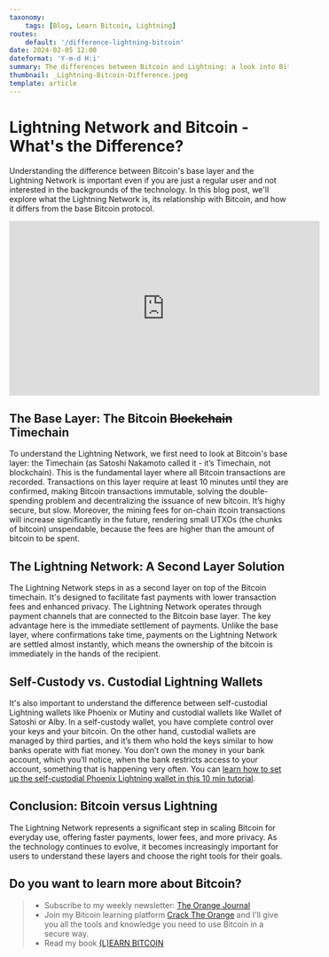 ```yaml
---
taxonomy:
    tags: [Blog, Learn Bitcoin, Lightning]
routes:
    default: '/difference-lightning-bitcoin'
date: 2024-02-05 12:00
dateformat: 'Y-m-d H:i'
summary: The differences between Bitcoin and Lightning: a look into Bitcoin on-chain transactions and how they are different from Lightning payments.
thumbnail: _Lightning-Bitcoin-Difference.jpeg
template: article 
---
```


# Lightning Network and Bitcoin - What's the Difference?

Understanding the difference between Bitcoin's base layer and the Lightning Network is important even if you are just a regular user and not interested in the backgrounds of the technology. In this blog post, we'll explore what the Lightning Network is, its relationship with Bitcoin, and how it differs from the base Bitcoin protocol.

<iframe width="560" height="315" src="https://www.youtube.com/embed/FxGtlKWsIkg?si=J8mVZjCrCRLpSkKG" title="YouTube video player" frameborder="0" allow="accelerometer; autoplay; clipboard-write; encrypted-media; gyroscope; picture-in-picture; web-share" allowfullscreen></iframe>


## The Base Layer: The Bitcoin ~~Blockchain~~ Timechain

To understand the Lightning Network, we first need to look at Bitcoin's base layer: the Timechain (as Satoshi Nakamoto called it - it’s Timechain, not blockchain). This is the fundamental layer where all Bitcoin transactions are recorded. Transactions on this layer require at least 10 minutes until they are confirmed, making Bitcoin transactions immutable, solving the double-spending problem and decentralizing the issuance of new bitcoin. It’s highy secure, but slow. Moreover, the mining fees for on-chain itcoin transactions will increase significantly in the future, rendering small UTXOs (the chunks of bitcoin) unspendable, because the fees are higher than the amount of bitcoin to be spent.

## The Lightning Network: A Second Layer Solution

The Lightning Network steps in as a second layer on top of the Bitcoin timechain. It's designed to facilitate fast payments with lower transaction fees and enhanced privacy. The Lightning Network operates through payment channels that are connected to the Bitcoin base layer. The key advantage here is the immediate settlement of payments. Unlike the base layer, where confirmations take time, payments on the Lightning Network are settled almost instantly, which means the ownership of the bitcoin is immediately in the hands of the recipient.

## Self-Custody vs. Custodial Lightning Wallets 

It's also important to understand the difference between self-custodial Lightning wallets like Phoenix or Mutiny and custodial wallets like Wallet of Satoshi or Alby. In a self-custody wallet, you have complete control over your keys and your bitcoin. On the other hand, custodial wallets are managed by third parties, and it’s them who hold the keys similar to how banks operate with fiat money. You don’t own the money in your bank account, which you’ll notice, when the bank restricts access to your account, something that is happening very often. You can [learn how to set up the self-custodial Phoenix Lightning wallet in this 10 min tutorial](https://anitaposch.com/lightning-self-custody-phoenix). 

## Conclusion: Bitcoin versus Lightning

The Lightning Network represents a significant step in scaling Bitcoin for everyday use, offering faster payments, lower fees, and more privacy. As the technology continues to evolve, it becomes increasingly important for users to understand these layers and choose the right tools for their goals.

## Do you want to learn more about Bitcoin? 

> * Subscribe to my weekly newsletter: [The Orange Journal](https://anita.link/news)
> * Join my Bitcoin learning platform [Crack The Orange](https://cracktheorange.com) and I'll give you all the tools and knowledge you need to use Bitcoin in a secure way.
> * Read my book [(L)EARN BITCOIN](https://learnbitcoin.link/)
